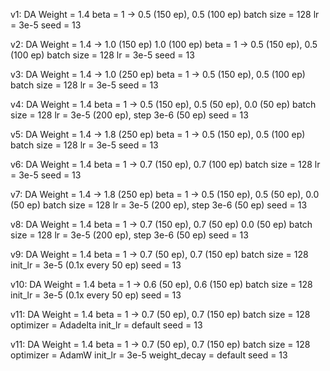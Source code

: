 v1:
    DA Weight = 1.4
    beta = 1 -> 0.5 (150 ep), 0.5 (100 ep)
    batch size = 128
    lr = 3e-5
    seed = 13

v2:
    DA Weight = 1.4 -> 1.0 (150 ep) 1.0 (100 ep)
    beta = 1 -> 0.5 (150 ep), 0.5 (100 ep)
    batch size = 128
    lr = 3e-5
    seed = 13

v3:
    DA Weight = 1.4 -> 1.0 (250 ep)
    beta = 1 -> 0.5 (150 ep), 0.5 (100 ep)
    batch size = 128
    lr = 3e-5
    seed = 13

v4:
    DA Weight = 1.4 
    beta = 1 -> 0.5 (150 ep), 0.5 (50 ep), 0.0 (50 ep)
    batch size = 128
    lr = 3e-5 (200 ep), step 3e-6 (50 ep)
    seed = 13

v5:
    DA Weight = 1.4 -> 1.8 (250 ep)
    beta = 1 -> 0.5 (150 ep), 0.5 (100 ep)
    batch size = 128
    lr = 3e-5
    seed = 13

v6:
    DA Weight = 1.4
    beta = 1 -> 0.7 (150 ep), 0.7 (100 ep)
    batch size = 128
    lr = 3e-5
    seed = 13

v7:
    DA Weight = 1.4 -> 1.8 (250 ep)
    beta = 1 -> 0.5 (150 ep), 0.5 (50 ep), 0.0 (50 ep)
    batch size = 128
    lr = 3e-5 (200 ep), step 3e-6 (50 ep)
    seed = 13

v8:
    DA Weight = 1.4
    beta = 1 -> 0.7 (150 ep), 0.7 (50 ep) 0.0 (50 ep)
    batch size = 128
    lr = 3e-5 (200 ep), step 3e-6 (50 ep)
    seed = 13

v9:
    DA Weight = 1.4
    beta = 1 -> 0.7 (50 ep), 0.7 (150 ep)
    batch size = 128
    init_lr = 3e-5 (0.1x every 50 ep)
    seed = 13

v10:
    DA Weight = 1.4
    beta = 1 -> 0.6 (50 ep), 0.6 (150 ep)
    batch size = 128
    init_lr = 3e-5 (0.1x every 50 ep)
    seed = 13

v11:
    DA Weight = 1.4
    beta = 1 -> 0.7 (50 ep), 0.7 (150 ep)
    batch size = 128
    optimizer = Adadelta
    init_lr = default
    seed = 13

v11:
    DA Weight = 1.4
    beta = 1 -> 0.7 (50 ep), 0.7 (150 ep)
    batch size = 128
    optimizer = AdamW
    init_lr = 3e-5
    weight_decay = default
    seed = 13